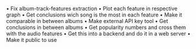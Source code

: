 • Fix album-track-features extraction
• Plot each feature in respective graph
• Get conclusions wich song is the most in each feature
• Make it comparable in between albums
• Make external API key tool
• Get conclusions in between albums
• Get popularity numbers and cross them with the audio features
• Get this into a backend and do it in a web server
• Make it public to use

